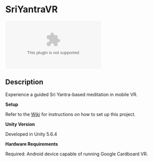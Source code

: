 # SriYantraVR

![Download Latest Build](https://github.com/Juwce/SriYantraVR/blob/master/latest%20build.apk)

## Description

Experience a guided Sri Yantra-based meditation in mobile VR.

**Setup**

Refer to the [Wiki](https://github.com/Juwce/SriYantraVR/wiki) for instructions on how to set up this project.

**Unity Version**

Developed in Unity 5.6.4

**Hardware Requirements**

Required: Android device capable of running Google Cardboard VR.
